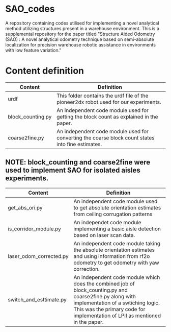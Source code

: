 # SAO_codes
A repository containing codes utilised for implementing a novel analytical method utilizing structures present in a warehouse environment. This is a supplemental repository for the paper titled "Structure Aided Odometry (SAO) : A novel analytical odometry technique based on semi-absolute localization for precision warehouse robotic assistance in environments with low feature variation."

# Content definition

Content | Definition 
--- | --- 
urdf | This folder contains the urdf file of the pioneer2dx robot used for our experiments.
block_counting.py | An independent code module used for getting the block count as explained in the paper.
coarse2fine.py | An independent code module used for converting the coarse block count states into fine estimates.

## NOTE:  block_counting and coarse2fine were used to implement SAO for isolated aisles experiments.

Content | Definition
-- | --
get_abs_ori.py | An independent code module used to get absolute orientation estimates from ceiling corrugation patterns
is_corridor_module.py | An independet code module implementing a basic aisle detection based on laser scan data.
laser_odom_corrected.py | An independent code module taking the absolute orientation estimates and using information from rf2o odometry to get odometry with yaw correction.
switch_and_esttimate.py | An independent code module which does the combined job of block_counting.py and coarse2fine.py along with implementation of a swtiching logic. This was the primary code for implementation of LPII as mentioned in the paper.

